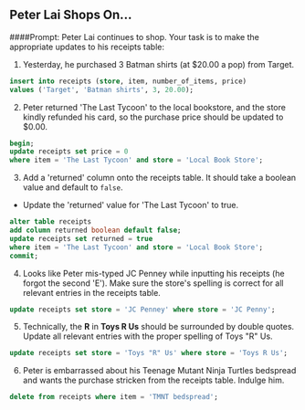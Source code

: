 ## Peter Lai Shops On...

####Prompt:
Peter Lai continues to shop. Your task is to make the appropriate updates to his receipts table:

1. Yesterday, he purchased 3 Batman shirts (at $20.00 a pop) from Target.
```sql
insert into receipts (store, item, number_of_items, price)
values ('Target', 'Batman shirts', 3, 20.00);
```

2. Peter returned 'The Last Tycoon' to the local bookstore, and the store kindly refunded his card, so the purchase price should be updated to $0.00.
```sql
begin;
update receipts set price = 0
where item = 'The Last Tycoon' and store = 'Local Book Store';
```

3. Add a 'returned' column onto the receipts table. It should take a boolean value and default to `false`.
  - Update the 'returned' value for 'The Last Tycoon' to true.
```sql
alter table receipts
add column returned boolean default false;
update receipts set returned = true
where item = 'The Last Tycoon' and store = 'Local Book Store';
commit;
```

4. Looks like Peter mis-typed JC Penney while inputting his receipts (he forgot the second 'E'). Make sure the store's spelling is correct for all relevant entries in the receipts table.
```sql
update receipts set store = 'JC Penney' where store = 'JC Penny';
```

5. Technically, the __R__ in __Toys R Us__ should be surrounded by double quotes. Update all relevant entries with the proper spelling of Toys "R" Us.
```sql
update receipts set store = 'Toys "R" Us' where store = 'Toys R Us';
```

6. Peter is embarrassed about his Teenage Mutant Ninja Turtles bedspread and wants the purchase stricken from the receipts table. Indulge him.
```sql
delete from receipts where item = 'TMNT bedspread';
```






